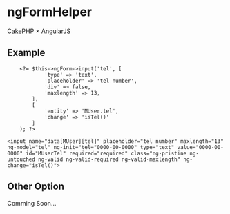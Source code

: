 # ngFormHelper
CakePHP × AngularJS


## Example

```php:entry.ctp
    <?= $this->ngForm->input('tel', [
            'type' => 'text',
            'placeholder' => 'tel number',
            'div' => false,
            'maxlength' => 13,
        ],
        [
            'entity' => 'MUser.tel',
            'change' => 'isTel()'
        ]
    ); ?>
```

                                        
```html:index
<input name="data[MUser][tel]" placeholder="tel number" maxlength="13" ng-model="tel" ng-init="tel="0000-00-0000" type="text" value="0000-00-0000" id="MUserTel" required="required" class="ng-pristine ng-untouched ng-valid ng-valid-required ng-valid-maxlength" ng-change="isTel()">
```

## Other Option
Comming Soon...


